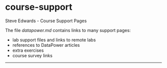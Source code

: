 # course-support
Steve Edwards - Course Support Pages

The file _datapower.md_ contains links to many support pages:
* lab support files and links to remote labs
* references to DataPower articles
* extra exercises
* course survey links


---


